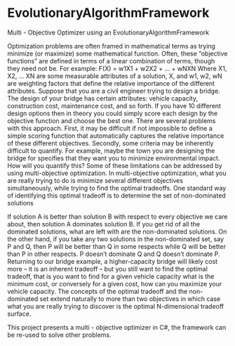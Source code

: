 # EvolutionaryAlgorithmFramework

Multi - Objective Optimizer using an EvolutionaryAlgorithmFramework

Optimization problems are often framed in mathematical terms as trying minimize (or maximize) some mathematical function. Often, these “objective functions” are defined in terms of a linear combination of terms, though they need not be. For example:
                                              F(X) = w1X1 + w2X2 + … + wNXN
Where X1, X2, … XN are some measurable attributes of a solution, X, and w1, w2, wN are weighting factors that define the relative importance of the different attributes. Suppose that you are a civil engineer trying to design a bridge. The design of your bridge has certain attributes: vehicle capacity, construction cost, maintenance cost, and so forth. If you have 10 different design options then in theory you could simply score each design by the objective function and choose the best one. There are several problems with this approach. First, it may be difficult if not impossible to define a simple scoring function that automatically captures the relative importance of these different objectives. Secondly, some criteria may be inherently difficult to quantify. For example, maybe the town you are designing the bridge for specifies that they want you to minimize environmental impact. How will you quantify this? Some of these limitations can be addressed by using multi-objective optimization. In multi-objective optimization, what you are really trying to do is minimize several different objectives simultaneously, while trying to find the optimal tradeoffs. One standard way of identifying this optimal tradeoff is to determine the set of non-dominated solutions

If solution A is better than solution B with respect to every objective we care about, then solution A dominates solution B. If you get rid of all the dominated solutions, what are left with are the non-dominated solutions. On the other hand, if you take any two solutions in the non-dominated set, say P and Q, then P will be better than Q in some respects while Q will be better than P in other respects. P doesn’t dominate Q and Q doesn’t dominate P. Returning to our bridge example, a higher-capacity bridge will likely cost more – it is an inherent tradeoff – but you still want to find the optimal tradeoff, that is you want to find for a given vehicle capacity what is the minimum cost, or conversely for a given cost, how can you maximize your vehicle capacity. The concepts of the optimal tradeoff and the non-dominated set extend naturally to more than two objectives in which case what you are really trying to discover is the optimal N-dimensional tradeoff surface.

This project presents a multi - objective optimizer in C#, the framework can be re-used to solve other problems.
